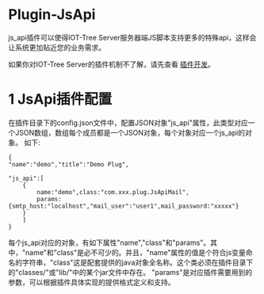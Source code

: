 Plugin-JsApi
==

js_api插件可以使得IOT-Tree Server服务器端JS脚本支持更多的特殊api，这样会让系统更加贴近您的业务需求。

如果你对IOT-Tree Server的插件机制不了解，请先查看 [插件开发][plug]。

# 1 JsApi插件配置

在插件目录下的config.json文件中，配置JSON对象"js_api"属性，此类型对应一个JSON数组，数组每个成员都是一个JSON对象，每个对象对应一个js_api的对象。
如下:
```
{
"name":"demo","title":"Demo Plug",

"js_api":[
	{
		name:"demo",class:"com.xxx.plug.JsApiMail",
		params:{smtp_host:"localhost","mail_user":"user1",mail_password:"xxxxx"}
	}
	]
}
```
每个js_api对应的对象，有如下属性"name","class"和"params"。其中，"name"和"class"是必不可少的。并且，"name"属性的值是个符合js变量命名的字符串，"class"这是配套提供的java对象全名称。这个类必须在插件目录下的"classes/"或"lib/"中的某个jar文件中存在。
"params"是对应插件需要用到的参数，可以根据插件具体实现的提供格式定义和支持。



[plug]: ./adv_plugin.md
